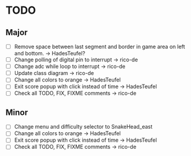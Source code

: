 # TODO

## Major

- [ ] Remove space between last segment and border in game area on left and bottom. -> HadesTeufel?
- [ ] Change polling of digital pin to interrupt -> rico-de
- [ ] Change adc while loop to interrupt -> rico-de
- [ ] Update class diagram -> rico-de
- [ ] Change all colors to orange -> HadesTeufel
- [ ] Exit score popup with click instead of time -> HadesTeufel
- [ ] Check all TODO, FIX, FIXME comments -> rico-de

## Minor

- [ ] Change menu and difficulty selector to SnakeHead_east
- [ ] Change all colors to orange -> HadesTeufel
- [ ] Exit score popup with click instead of time -> HadesTeufel
- [ ] Check all TODO, FIX, FIXME comments -> rico-de
